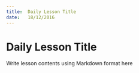 ```yaml
---
title:  Daily Lesson Title
date:   18/12/2016
---
```


# Daily Lesson Title

Write lesson contents using Markdown format here